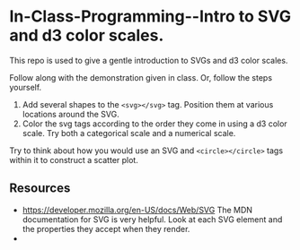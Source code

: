 # In-Class-Programming--Intro to SVG and d3 color scales.

This repo is used to give a gentle introduction to SVGs and d3 color scales.  

Follow along with the demonstration given in class.  Or, follow the steps yourself.

1. Add several shapes to the `<svg></svg>` tag.  Position them at various locations around the SVG.
2. Color the svg tags according to the order they come in using a d3 color scale.  Try both a categorical scale and a numerical scale.

Try to think about how you would use an SVG and `<circle></circle>` tags within it to construct a scatter plot.

## Resources

- https://developer.mozilla.org/en-US/docs/Web/SVG
	The MDN documentation for SVG is very helpful.  Look at each SVG element and the properties they accept when they render.
- 
